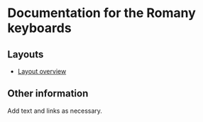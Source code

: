 # Documentation for the Romany keyboards


## Layouts

-   [Layout overview](layout.html)

## Other information

Add text and links as necessary.
